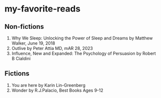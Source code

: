 # my-favorite-reads

## Non-fictions
1. Why We Sleep: Unlocking the Power of Sleep and Dreams by Matthew Walker, June 19, 2018
2. Outlive by Peter Attia MD, mAR 28, 2023
3. Influence, New and Expanded: The Psychology of Persuasion by Robert B Cialdini

## Fictions
1. You are here by Karin Lin-Greenberg
2. Wonder by R.J.Palacio, Best Books Ages 9-12

